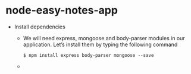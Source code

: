 # node-easy-notes-app
- Install dependencies
    - We will need express, mongoose and body-parser modules in our application. Let’s install them by typing the following command
      
      ````$ npm install express body-parser mongoose --save````
      
    -   
